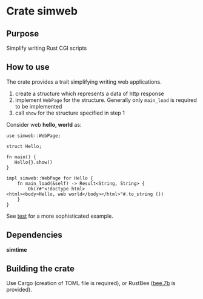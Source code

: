 # Crate simweb

## Purpose

Simplify writing Rust CGI scripts

## How to use

The crate provides a trait simplifying writing web applications. 

1. create a structure which represents a data of http response
2. implement `WebPage` for the structure. Generally only `main_load` is required to be implemented
3. call `show` for the structure specified in step 1

Consider web **hello, world** as:

```
use simweb::WebPage;

struct Hello;

fn main() {
   Hello{}.show()
}

impl simweb::WebPage for Hello {
    fn main_load(&self) -> Result<String, String> {
        Ok(r#"<!doctype html>
<html><body>Hello, web world</body></html>"#.to_string ())
    }
}
```

See [test](https://github.com/vernisaz/simweb/blob/master/test/test.rs) for a more sophisticated example.

## Dependencies

**simtime**

## Building the crate

Use Cargo (creation of TOML file is required), or RustBee ([bee.7b](https://github.com/vernisaz/simweb/blob/master/bee.7b) is provided).